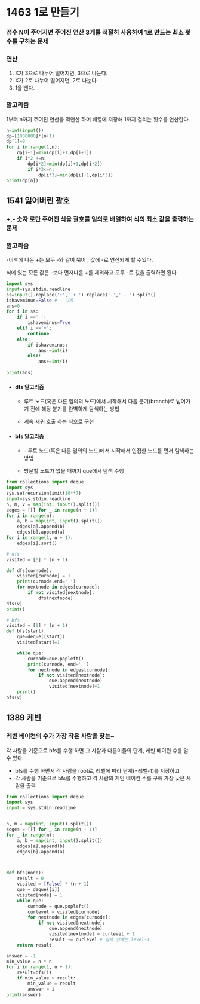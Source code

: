 # 1463 1로 만들기

### 정수 N이 주어지면 주어진 연산 3개를 적절히 사용하여 1로 만드는 최소 횟수를 구하는 문제

### 연산

1. X가 3으로 나누어 떨어지면, 3으로 나눈다.
2. X가 2로 나누어 떨어지면, 2로 나눈다.
3. 1을 뺀다.

### 알고리즘

1부터 n까지 주어진 연산을 역연산 하며 배열에 저장해  1까지 걸리는 횟수를 연산한다.

```python
n=int(input())
dp=[1000000]*(n+1)
dp[1]=0
for i in range(1,n):
    dp[i+1]=min(dp[i]+1,dp[i+1])
    if i*2 <=n:
        dp[i*2]=min(dp[i]+1,dp[i*2])
        if i*3<=n:
            dp[i*3]=min(dp[i]+1,dp[i*3])
print(dp[n])
```



## 1541 잃어버린 괄호

### +,- 숫자 로만 주어진 식을 괄호를 임의로 배열하여 식의 최소 값을 출력하는 문제

### 알고리즘

-이후에 나온 +는 모두 -와 같이 묶어 , 값에 -로 연산되게 할 수있다. 

식에 있는 모든 값은 -보다 먼저나온 +를 제외하고 모두 -로 값을 출력하면 된다.

```python
import sys
input=sys.stdin.readline
ss=input().replace('+',' + ').replace('-',' - ').split()
ishaveminus=False # - 나옴
ans=0
for i in ss:
    if i =='-':
        ishaveminus=True
    elif i =='+':
        continue
    else:
        if ishaveminus:
            ans-=int(i)
        else:
            ans+=int(i)
            
print(ans)
```



- #### dfs 알고리즘

  - 루트 노드(혹은 다른 임의의 노드)에서 시작해서 다음 분기(branch)로 넘어가기 전에 해당 분기를 완벽하게 탐색하는 방법

  - 계속 재귀 호출 하는 식으로 구현

- #### bfs 알고리즘

  - \- 루트 노드(혹은 다른 임의의 노드)에서 시작해서 인접한 노드를 먼저 탐색하는 방법

  - 방문할 노드가 없을 때까지 que에서 탐색 수행


```python
from collections import deque
import sys
sys.setrecursionlimit(10**7)
input=sys.stdin.readline
n, m, v = map(int, input().split())
edges = [[] for _ in range(n + 1)]
for i in range(m):
    a, b = map(int, input().split())
    edges[a].append(b)
    edges[b].append(a)
for i in range(1, n + 1):
    edges[i].sort()

# dfs
visited = [0] * (n + 1)

def dfs(curnode):
    visited[curnode] = 1
    print(curnode,end=' ')
    for nextnode in edges[curnode]:
        if not visited[nextnode]:
            dfs(nextnode)
dfs(v)
print()

# bfs
visited = [0] * (n + 1)
def bfs(start):
    que=deque([start])
    visited[start]=1

    while que:
        curnode=que.popleft()
        print(curnode, end=' ')
        for nextnode in edges[curnode]:
            if not visited[nextnode]:
                que.append(nextnode)
                visited[nextnode]=1
    print()
bfs(v)

```



## 1389 케빈

### 케빈 베이컨의 수가 가장 작은 사람을 찾는~

각 사람을 기준으로 bfs를 수행 하면 그 사람과 다른이들의 단계, 케빈 베이컨 수를 알 수 있다.

- bfs를 수행 하면서 각 사람을 root로,  레벨에 따라 단계(=레벨-1)를 저장하고 
- 각 사람을 기준으로 bfs를 수행하고 각 사람의 케인 베이컨 수를 구해 가장 낮은 사람을 출력




```python
from collections import deque
import sys
input = sys.stdin.readline


n, m = map(int, input().split())
edges = [[] for _ in range(n + 1)]
for _ in range(m):
    a, b = map(int, input().split())
    edges[a].append(b)
    edges[b].append(a)



def bfs(node):
    result = 0
    visited = [False] * (n + 1)
    que = deque([i])
    visited[node] = 1
    while que:
        curnode = que.popleft()
        curlevel = visited[curnode]
        for nextnode in edges[curnode]:
            if not visited[nextnode]:
                que.append(nextnode)
                visited[nextnode] = curlevel + 1
                result += curlevel # 실제 단계는 level-1
    return result

answer = -1
min_value = n * n
for i in range(1, n + 1):
    result=bfs(i)
    if min_value > result:
        min_value = result
        answer = i
print(answer)
```



